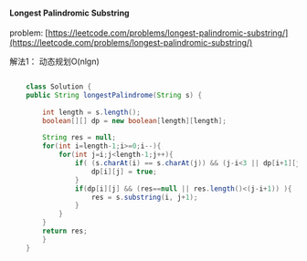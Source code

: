 #### Longest Palindromic Substring
problem: [https://leetcode.com/problems/longest-palindromic-substring/](https://leetcode.com/problems/longest-palindromic-substring/)  

解法1： 动态规划O(nlgn)
```java

    class Solution {
    public String longestPalindrome(String s) {
        
        int length = s.length();
        boolean[][] dp = new boolean[length][length];
        
        String res = null;
        for(int i=length-1;i>=0;i--){
            for(int j=i;j<length-1;j++){
                if( (s.charAt(i) == s.charAt(j)) && (j-i<3 || dp[i+1][j-1])){
                    dp[i][j] = true;
                }
                if(dp[i][j] && (res==null || res.length()<(j-i+1)) ){
                    res = s.substring(i, j+1);
                }
            }
        }
        return res;
        }
    }

```
